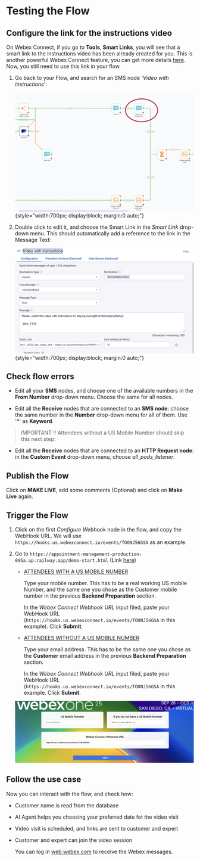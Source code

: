 # Testing the Flow

## Configure the link for the instructions video

On Webex Connect, if you go to **Tools**, **Smart Links**, you will see that a smart link to the instructions video has been already created for you. This is another powerful Webex Connect feature, you can get more details [here](https://help.webexconnect.io/docs/smart-links). Now, you still need to use this link in your flow.

1. Go back to your Flow, and search for an SMS node '_Video with instructions_':

    ![Instructions Video](images/instrucions-video.jpg){style="width:700px; display:block; margin:0 auto;"}

2. Double click to edit it, and choose the Smart Link in the _Smart Link_ drop-down menu. This should automatically add a reference to the link in the Message Text:

    ![Smart Link](images/smart-link.jpg){style="width:700px; display:block; margin:0 auto;"}

## Check flow errors

- Edit all your **SMS** nodes, and choose one of the available numbers in the **From Number** drop-down menu. Choose the same for all nodes.

- Edit all the **Receive** nodes that are connected to an **SMS node**: choose the same number in the **Number** drop-down menu for all of them. Use '\*' as **Keyword**.

> IMPORTANT !! Attendees without a US Mobile Number should skip this next step:

- Edit all the **Receive** nodes that are connected to an **HTTP Request node**: in the **Custom Event** drop-down menu, choose _all_pods_listener_.

## Publish the Flow

Click on **MAKE LIVE**, add some comments (Optional) and click on **Make Live** again.


## Trigger the Flow

1. Click on the first _Configure Webhook_ node in the flow, and copy the WebHook URL. We will use `https://hooks.us.webexconnect.io/events/TOONJ56GSA` as an example.

2. Go to ```https://appointment-management-production-095a.up.railway.app/demo-start.html``` (Link [here](https://appointment-management-production-095a.up.railway.app/demo-start.html))

    - <ins>ATTENDEES WITH A US MOBILE NUMBER</ins>

        Type your mobile number. This has to be a real working US mobile Number, and the same one you chose as the Customer mobile number in the previous **Backend Preparation** section.

        In the _Webex Connect Webhook URL_ input filed, paste your WebHook URL (`https://hooks.us.webexconnect.io/events/TOONJ56GSA` in this example). Click **Submit**.

    - <ins>ATTENDEES WITHOUT A US MOBILE NUMBER</ins>

        Type your email address. This has to be the same one you chose as the **Customer** email address in the previous **Backend Preparation** section.

        In the _Webex Connect Webhook URL_ input filed, paste your WebHook URL (`https://hooks.us.webexconnect.io/events/TOONJ56GSA` in this example. Click **Submit**.


    ![Testing the Flow](images/testing-flow.png)

## Follow the use case

Now you can interact with the flow, and check how:

- Customer name is read from the database
- AI Agent helps you choosing your preferred date fot the video visit
- Video visit is scheduled, and links are sent to customer and expert
- Customer and expert can join the video session

    You can log in [web.webex.com](https://web.webex.com) to receive the Webex messages.


